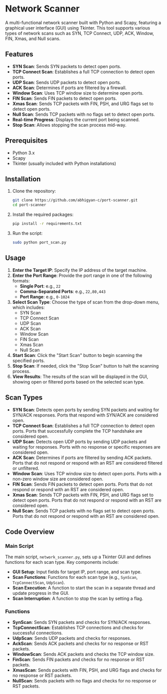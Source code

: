 # Network Scanner

A multi-functional network scanner built with Python and Scapy, featuring a graphical user interface (GUI) using Tkinter. This tool supports various types of network scans such as SYN, TCP Connect, UDP, ACK, Window, FIN, Xmas, and Null scans.

## Features

- **SYN Scan**: Sends SYN packets to detect open ports.
- **TCP Connect Scan**: Establishes a full TCP connection to detect open ports.
- **UDP Scan**: Sends UDP packets to detect open ports.
- **ACK Scan**: Determines if ports are filtered by a firewall.
- **Window Scan**: Uses TCP window size to determine open ports.
- **FIN Scan**: Sends FIN packets to detect open ports.
- **Xmas Scan**: Sends TCP packets with FIN, PSH, and URG flags set to detect open ports.
- **Null Scan**: Sends TCP packets with no flags set to detect open ports.
- **Real-time Progress**: Displays the current port being scanned.
- **Stop Scan**: Allows stopping the scan process mid-way.

## Prerequisites

- Python 3.x
- Scapy
- Tkinter (usually included with Python installations)

## Installation

1. Clone the repository:
   ```sh
   git clone https://github.com/abhigyan-c/port-scanner.git
   cd port-scanner
2. Install the required packages:
   ```sh
   pip install -r requirements.txt
3. Run the script:
   ```sh
   sudo python port_scan.py
## Usage

1. **Enter the Target IP**: Specify the IP address of the target machine.
2. **Enter the Port Range**: Provide the port range in one of the following formats:
   - **Single Port**: e.g., `22`
   - **Comma-Separated Ports**: e.g., `22,80,443`
   - **Port Range**: e.g., `0-1024`
3. **Select Scan Type**: Choose the type of scan from the drop-down menu, which includes:
   - SYN Scan
   - TCP Connect Scan
   - UDP Scan
   - ACK Scan
   - Window Scan
   - FIN Scan
   - Xmas Scan
   - Null Scan
4. **Start Scan**: Click the "Start Scan" button to begin scanning the specified ports.
5. **Stop Scan**: If needed, click the "Stop Scan" button to halt the scanning process.
6. **View Results**: The results of the scan will be displayed in the GUI, showing open or filtered ports based on the selected scan type.

## Scan Types

- **SYN Scan**: Detects open ports by sending SYN packets and waiting for SYN/ACK responses. Ports that respond with SYN/ACK are considered open.
- **TCP Connect Scan**: Establishes a full TCP connection to detect open ports. Ports that successfully complete the TCP handshake are considered open.
- **UDP Scan**: Detects open UDP ports by sending UDP packets and waiting for responses. Ports with no response or specific responses are considered open.
- **ACK Scan**: Determines if ports are filtered by sending ACK packets. Ports that do not respond or respond with an RST are considered filtered or unfiltered.
- **Window Scan**: Uses TCP window size to detect open ports. Ports with a non-zero window size are considered open.
- **FIN Scan**: Sends FIN packets to detect open ports. Ports that do not respond or respond with an RST are considered open.
- **Xmas Scan**: Sends TCP packets with FIN, PSH, and URG flags set to detect open ports. Ports that do not respond or respond with an RST are considered open.
- **Null Scan**: Sends TCP packets with no flags set to detect open ports. Ports that do not respond or respond with an RST are considered open.

## Code Overview

### Main Script

The main script, `network_scanner.py`, sets up a Tkinter GUI and defines functions for each scan type. Key components include:

- **GUI Setup**: Input fields for target IP, port range, and scan type.
- **Scan Functions**: Functions for each scan type (e.g., `SynScan`, `TcpConnectScan`, `UdpScan`).
- **Scan Execution**: A function to start the scan in a separate thread and update progress in the GUI.
- **Scan Interruption**: A function to stop the scan by setting a flag.

### Functions

- **SynScan**: Sends SYN packets and checks for SYN/ACK responses.
- **TcpConnectScan**: Establishes TCP connections and checks for successful connections.
- **UdpScan**: Sends UDP packets and checks for responses.
- **AckScan**: Sends ACK packets and checks for no response or RST packets.
- **WindowScan**: Sends ACK packets and checks the TCP window size.
- **FinScan**: Sends FIN packets and checks for no response or RST packets.
- **XmasScan**: Sends packets with FIN, PSH, and URG flags and checks for no response or RST packets.
- **NullScan**: Sends packets with no flags and checks for no response or RST packets.
